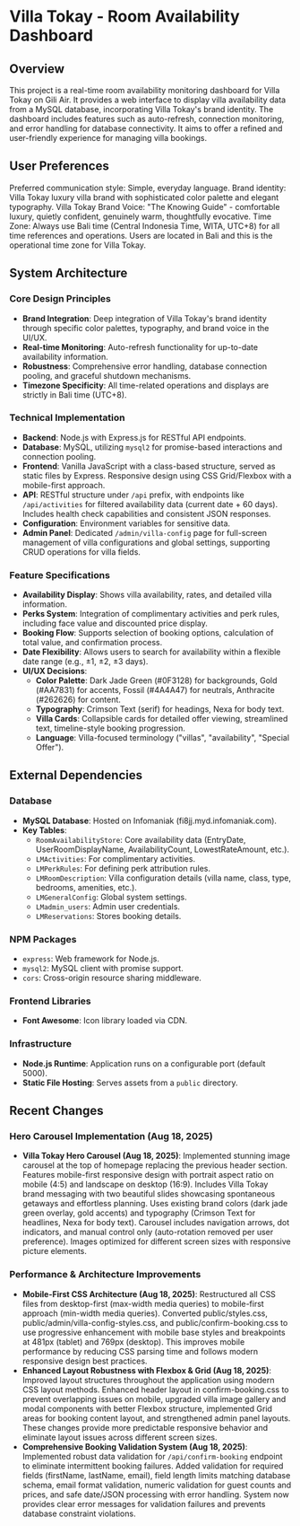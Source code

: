 # Villa Tokay - Room Availability Dashboard

## Overview

This project is a real-time room availability monitoring dashboard for Villa Tokay on Gili Air. It provides a web interface to display villa availability data from a MySQL database, incorporating Villa Tokay's brand identity. The dashboard includes features such as auto-refresh, connection monitoring, and error handling for database connectivity. It aims to offer a refined and user-friendly experience for managing villa bookings.

## User Preferences

Preferred communication style: Simple, everyday language.
Brand identity: Villa Tokay luxury villa brand with sophisticated color palette and elegant typography.
Villa Tokay Brand Voice: "The Knowing Guide" - comfortable luxury, quietly confident, genuinely warm, thoughtfully evocative.
Time Zone: Always use Bali time (Central Indonesia Time, WITA, UTC+8) for all time references and operations. Users are located in Bali and this is the operational time zone for Villa Tokay.

## System Architecture

### Core Design Principles
- **Brand Integration**: Deep integration of Villa Tokay's brand identity through specific color palettes, typography, and brand voice in the UI/UX.
- **Real-time Monitoring**: Auto-refresh functionality for up-to-date availability information.
- **Robustness**: Comprehensive error handling, database connection pooling, and graceful shutdown mechanisms.
- **Timezone Specificity**: All time-related operations and displays are strictly in Bali time (UTC+8).

### Technical Implementation
- **Backend**: Node.js with Express.js for RESTful API endpoints.
- **Database**: MySQL, utilizing `mysql2` for promise-based interactions and connection pooling.
- **Frontend**: Vanilla JavaScript with a class-based structure, served as static files by Express. Responsive design using CSS Grid/Flexbox with a mobile-first approach.
- **API**: RESTful structure under `/api` prefix, with endpoints like `/api/activities` for filtered availability data (current date + 60 days). Includes health check capabilities and consistent JSON responses.
- **Configuration**: Environment variables for sensitive data.
- **Admin Panel**: Dedicated `/admin/villa-config` page for full-screen management of villa configurations and global settings, supporting CRUD operations for villa fields.

### Feature Specifications
- **Availability Display**: Shows villa availability, rates, and detailed villa information.
- **Perks System**: Integration of complimentary activities and perk rules, including face value and discounted price display.
- **Booking Flow**: Supports selection of booking options, calculation of total value, and confirmation process.
- **Date Flexibility**: Allows users to search for availability within a flexible date range (e.g., ±1, ±2, ±3 days).
- **UI/UX Decisions**:
    - **Color Palette**: Dark Jade Green (#0F3128) for backgrounds, Gold (#AA7831) for accents, Fossil (#4A4A47) for neutrals, Anthracite (#262626) for content.
    - **Typography**: Crimson Text (serif) for headings, Nexa for body text.
    - **Villa Cards**: Collapsible cards for detailed offer viewing, streamlined text, timeline-style booking progression.
    - **Language**: Villa-focused terminology ("villas", "availability", "Special Offer").

## External Dependencies

### Database
- **MySQL Database**: Hosted on Infomaniak (fi8jj.myd.infomaniak.com).
- **Key Tables**:
    - `RoomAvailabilityStore`: Core availability data (EntryDate, UserRoomDisplayName, AvailabilityCount, LowestRateAmount, etc.).
    - `LMActivities`: For complimentary activities.
    - `LMPerkRules`: For defining perk attribution rules.
    - `LMRoomDescription`: Villa configuration details (villa name, class, type, bedrooms, amenities, etc.).
    - `LMGeneralConfig`: Global system settings.
    - `LMadmin_users`: Admin user credentials.
    - `LMReservations`: Stores booking details.

### NPM Packages
- `express`: Web framework for Node.js.
- `mysql2`: MySQL client with promise support.
- `cors`: Cross-origin resource sharing middleware.

### Frontend Libraries
- **Font Awesome**: Icon library loaded via CDN.

### Infrastructure
- **Node.js Runtime**: Application runs on a configurable port (default 5000).
- **Static File Hosting**: Serves assets from a `public` directory.

## Recent Changes

### Hero Carousel Implementation (Aug 18, 2025)
- **Villa Tokay Hero Carousel (Aug 18, 2025)**: Implemented stunning image carousel at the top of homepage replacing the previous header section. Features mobile-first responsive design with portrait aspect ratio on mobile (4:5) and landscape on desktop (16:9). Includes Villa Tokay brand messaging with two beautiful slides showcasing spontaneous getaways and effortless planning. Uses existing brand colors (dark jade green overlay, gold accents) and typography (Crimson Text for headlines, Nexa for body text). Carousel includes navigation arrows, dot indicators, and manual control only (auto-rotation removed per user preference). Images optimized for different screen sizes with responsive picture elements.

### Performance & Architecture Improvements
- **Mobile-First CSS Architecture (Aug 18, 2025)**: Restructured all CSS files from desktop-first (max-width media queries) to mobile-first approach (min-width media queries). Converted public/styles.css, public/admin/villa-config-styles.css, and public/confirm-booking.css to use progressive enhancement with mobile base styles and breakpoints at 481px (tablet) and 769px (desktop). This improves mobile performance by reducing CSS parsing time and follows modern responsive design best practices.
- **Enhanced Layout Robustness with Flexbox & Grid (Aug 18, 2025)**: Improved layout structures throughout the application using modern CSS layout methods. Enhanced header layout in confirm-booking.css to prevent overlapping issues on mobile, upgraded villa image gallery and modal components with better Flexbox structure, implemented Grid areas for booking content layout, and strengthened admin panel layouts. These changes provide more predictable responsive behavior and eliminate layout issues across different screen sizes.
- **Comprehensive Booking Validation System (Aug 18, 2025)**: Implemented robust data validation for `/api/confirm-booking` endpoint to eliminate intermittent booking failures. Added validation for required fields (firstName, lastName, email), field length limits matching database schema, email format validation, numeric validation for guest counts and prices, and safe date/JSON processing with error handling. System now provides clear error messages for validation failures and prevents database constraint violations.